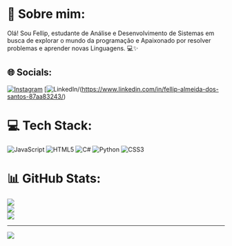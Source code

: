 # 💫 Sobre mim:
Olá! Sou Fellip, estudante de Análise e Desenvolvimento de Sistemas em busca de explorar o mundo da programação e Apaixonado por resolver problemas e aprender novas Linguagens. 💻✨


## 🌐 Socials:
[![Instagram](https://img.shields.io/badge/Instagram-%23E4405F.svg?logo=Instagram&logoColor=white)](https://instagram.com/@fehsantos_3) [![LinkedIn](https://img.shields.io/badge/LinkedIn-%230077B5.svg?logo=linkedin&logoColor=white)/(https://www.linkedin.com/in/fellip-almeida-dos-santos-87aa83243/) 

# 💻 Tech Stack:
![JavaScript](https://img.shields.io/badge/javascript-%23323330.svg?style=for-the-badge&logo=javascript&logoColor=%23F7DF1E) ![HTML5](https://img.shields.io/badge/html5-%23E34F26.svg?style=for-the-badge&logo=html5&logoColor=white) ![C#](https://img.shields.io/badge/c%23-%23239120.svg?style=for-the-badge&logo=csharp&logoColor=white) ![Python](https://img.shields.io/badge/python-3670A0?style=for-the-badge&logo=python&logoColor=ffdd54) ![CSS3](https://img.shields.io/badge/css3-%231572B6.svg?style=for-the-badge&logo=css3&logoColor=white)
# 📊 GitHub Stats:
![](https://github-readme-stats.vercel.app/api?username=FellipAlmeida&theme=dark&hide_border=false&include_all_commits=false&count_private=false)<br/>
![](https://github-readme-streak-stats.herokuapp.com/?user=FellipAlmeida&theme=dark&hide_border=false)<br/>
![](https://github-readme-stats.vercel.app/api/top-langs/?username=FellipAlmeida&theme=dark&hide_border=false&include_all_commits=false&count_private=false&layout=compact)

---
[![](https://visitcount.itsvg.in/api?id=FellipAlmeida&icon=0&color=0)](https://visitcount.itsvg.in)

